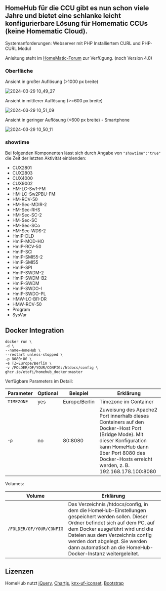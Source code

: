 ## HomeHub für die CCU gibt es nun schon viele Jahre und bietet eine schlanke leicht konfigurierbare Lösung für Homematic CCUs (keine Homematic Cloud).

Systemanforderungen:
Webserver mit PHP
Installiertem CURL und PHP-CURL Modul

Anleitung steht im [HomeMatic-Forum](https://homematic-forum.de/forum/viewtopic.php?f=41&t=81476) zur Verfügung. (noch Version 4.0)

### Oberfläche

Ansicht in großer Auflösung (>1000 px breite)

![2024-03-29 10_49_27](https://github.com/homematic-community/homehub/assets/126362145/71e3c7cf-21aa-4550-a9f5-7645c682e700)

Ansicht in mittlerer Auflösung (>=600 px breite)

![2024-03-29 10_51_09](https://github.com/homematic-community/homehub/assets/126362145/83b29ffa-e017-4691-ba48-74eadea3b234)

Ansicht in geringer Auflösung (<600 px breite) - Smartphone

![2024-03-29 10_50_11](https://github.com/homematic-community/homehub/assets/126362145/3c0e7771-9822-421d-b66c-63f6cc6d2214)

### showtime


Bei folgenden Komponenten lässt sich durch Angabe von ``"showtime":"true"`` die Zeit der letzten Aktivität einblenden:

- CUX2801
- CUX2803
- CUX4000
- CUX9002
- HM-LC-Sw1-FM
- HM-LC-Sw2PBU-FM
- HM-RCV-50
- HM-Sec-MDIR-2
- HM-Sec-RHS
- HM-Sec-SC-2
- HM-Sec-SC
- HM-Sec-SCo
- HM-Sec-WDS-2
- HmIP-DLD
- HmIP-MOD-HO
- HmIP-RCV-50
- HmIP-SCI
- HmIP-SMI55-2
- HmIP-SMI55
- HmIP-SPI
- HmIP-SWDM-2
- HmIP-SWDM-B2
- HmIP-SWDM
- HmIP-SWDO-I
- HmIP-SWDO-PL
- HMW-LC-Bl1-DR
- HMW-RCV-50
- Program
- SysVar

## Docker Integration
```
docker run \
-d \
--name=HomeHub \
--restart unless-stopped \
-p 8080:80 \
-e TZ=Europe/Berlin \
-v /FOLDER/OF/YOUR/CONFIG:/htdocs/config \
ghcr.io/etofi/homehub_docker:master
```

Verfügbare Parameters im Detail:

| Parameter | Optional | Beispiel | Erklärung |
| ---- | --- | --- | --- |
| `TIMEZONE` | yes | Europe/Berlin | Timezone im Container |
| `-p` | no | 80:8080 | Zuweisung des Apache2 Port innerhalb dieses Containers auf den Docker-Host Port (Bridge Mode). Mit dieser Konfiguration kann HomeHub dann über Port 8080 des Docker-Hosts erreicht werden, z. B. 192.168.178.100:8080|

Volumes:

| Volume | Erklärung |
| ---- | --- |
| `/FOLDER/OF/YOUR/CONFIG` | Das Verzeichnis /htdocs/config, in dem die HomeHub-Einstellungen gespeichert werden sollen. Dieser Ordner befindet sich auf dem PC, auf dem Docker ausgeführt wird und die Dateien aus dem Verzeichnis config werden dort abgelegt. Sie werden dann automatisch an die HomeHub-Docker-Instanz weitergeleitet. |


## Lizenzen
HomeHub nutzt [jQuery](https://jquery.com/license/), [Chartjs](Chartjs.org), [knx-uf-iconset](https://github.com/OpenAutomationProject/knx-uf-iconset), [Bootstrap](https://getbootstrap.com/)
